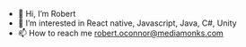 - 👋 Hi, I’m Robert
- 👀 I’m interested in React native, Javascript, Java, C#, Unity
- 📫 How to reach me robert.oconnor@mediamonks.com

<!---
RobertOConnorMM/RobertOConnorMM is a ✨ special ✨ repository because its `README.md` (this file) appears on your GitHub profile.
You can click the Preview link to take a look at your changes.
--->
